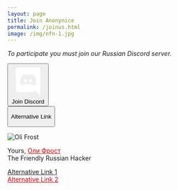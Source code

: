 ```yaml
---
layout: page
title: Join Anonynice
permalink: /joinus.html
image: /img/nfn-1.jpg
---
```


<style>
.full-width {
  background-color: #0c0c0c;
  color: white;

  }
  header {
    border-bottom: 3px solid #BE0712;
  }
  article {
      font-size: 1.3em;

  }
  a {
    color: #BE0712;
  }


</style>

*To participate you must join our Russian Discord server.*

<div id="slack">
<a href="https://discord.gg/GuW3egY">
<button class="button-clear">
<span class="button-icon inline-icon baseline">
<svg id="Layer_1" xmlns="http://www.w3.org/2000/svg" viewBox="0 0 245 240"><style>.st0{fill:#FFFFFF;}</style><path class="st0" d="M104.4 103.9c-5.7 0-10.2 5-10.2 11.1s4.6 11.1 10.2 11.1c5.7 0 10.2-5 10.2-11.1.1-6.1-4.5-11.1-10.2-11.1zM140.9 103.9c-5.7 0-10.2 5-10.2 11.1s4.6 11.1 10.2 11.1c5.7 0 10.2-5 10.2-11.1s-4.5-11.1-10.2-11.1z"/><path class="st0" d="M189.5 20h-134C44.2 20 35 29.2 35 40.6v135.2c0 11.4 9.2 20.6 20.5 20.6h113.4l-5.3-18.5 12.8 11.9 12.1 11.2 21.5 19V40.6c0-11.4-9.2-20.6-20.5-20.6zm-38.6 130.6s-3.6-4.3-6.6-8.1c13.1-3.7 18.1-11.9 18.1-11.9-4.1 2.7-8 4.6-11.5 5.9-5 2.1-9.8 3.5-14.5 4.3-9.6 1.8-18.4 1.3-25.9-.1-5.7-1.1-10.6-2.7-14.7-4.3-2.3-.9-4.8-2-7.3-3.4-.3-.2-.6-.3-.9-.5-.2-.1-.3-.2-.4-.3-1.8-1-2.8-1.7-2.8-1.7s4.8 8 17.5 11.8c-3 3.8-6.7 8.3-6.7 8.3-22.1-.7-30.5-15.2-30.5-15.2 0-32.2 14.4-58.3 14.4-58.3 14.4-10.8 28.1-10.5 28.1-10.5l1 1.2c-18 5.2-26.3 13.1-26.3 13.1s2.2-1.2 5.9-2.9c10.7-4.7 19.2-6 22.7-6.3.6-.1 1.1-.2 1.7-.2 6.1-.8 13-1 20.2-.2 9.5 1.1 19.7 3.9 30.1 9.6 0 0-7.9-7.5-24.9-12.7l1.4-1.6s13.7-.3 28.1 10.5c0 0 14.4 26.1 14.4 58.3 0 0-8.5 14.5-30.6 15.2z"/></svg>


</span>
Join Discord
</button>
</a>
</div>

<div id="slack">
<a href="https://discord.gg/7NhN6wQ">
<button class="button-clear">

Alternative Link
</button>
</a>
</div>



![Oli Frost](/img/nfn-1.jpg)

Yours, <a href="http://olifro.st" class="russian">Оли Фрост</a>  
The Friendly Russian Hacker

<a href="">Alternative Link 1</a><br>
<a href="https://discord.gg/7NhN6wQ">Alternative Link 2</a>
